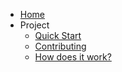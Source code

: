 - [Home](/)
- Project
  - [Quick Start](README.md)
  - [Contributing](CONTRIBUTING.md)
  - [How does it work?](overview.md)
